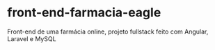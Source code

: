# front-end-farmacia-eagle
 Front-end de uma farmácia online, projeto fullstack feito com Angular, Laravel e MySQL
